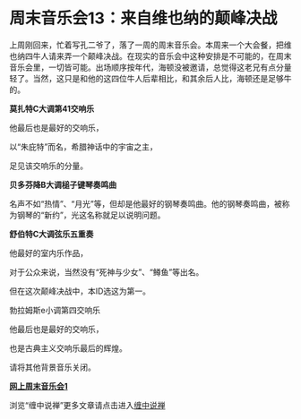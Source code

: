 周末音乐会13：来自维也纳的颠峰决战
====



上周刚回来，忙着写孔二爷了，落了一周的周末音乐会。本周来一个大会餐，把维也纳四牛人请来弄一个颠峰决战。在现实的音乐会中这种安排是不可能的，在周末音乐会里，一切皆可能。出场顺序按年代，海顿没被邀请，总觉得这老兄有点分量轻了。当然，这只是和他的这四位牛人后辈相比，和其余后人比，海顿还是足够牛的。

**莫扎特C大调第41交响乐**

他最后也是最好的交响乐，

以“朱庇特”而名，希腊神话中的宇宙之主，

足见该交响乐的分量。

**贝多芬降B大调槌子键琴奏鸣曲**

名声不如“热情”、“月光”等，但却是他最好的钢琴奏鸣曲。他的钢琴奏鸣曲，被称为钢琴的“新约”，光这名称就足以说明问题。

**舒伯特C大调弦乐五重奏**

他最好的室内乐作品，

对于公众来说，当然没有“死神与少女”、“鳟鱼”等出名。

但在这次颠峰决战中，本ID选这为第一。

勃拉姆斯e小调第四交响乐

他最后也是最好的交响乐，

也是古典主义交响乐最后的辉煌。

请将其他背景音乐关闭。

[**网上周末音乐会1**](http://blog.sina.com.cn/u/486e105c0100056e)

浏览“缠中说禅”更多文章请点击进入[缠中说禅](http://blog.sina.com.cn/m/chzhshch)
